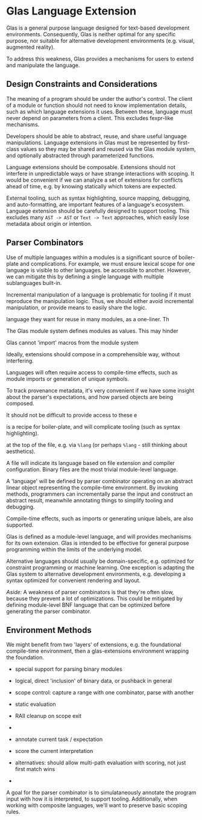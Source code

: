 # Glas Language Extension

Glas is a general purpose language designed for text-based development environments. Consequently, Glas is neither optimal for any specific purpose, nor suitable for alternative development environments (e.g. visual, augmented reality). 

To address this weakness, Glas provides a mechanisms for users to extend and manipulate the language.

## Design Constraints and Considerations

The meaning of a program should be under the author's control. The client of a module or function should not need to know implementation details, such as which language extensions it uses. Between these, language must never depend on parameters from a client. This excludes fexpr-like mechanisms.

Developers should be able to abstract, reuse, and share useful language manipulations. Language extensions in Glas must be represented by first-class values so they may be shared and reused via the Glas module system, and optionally abstracted through parameterized functions.

Language extensions should be composable. Extensions should not interfere in unpredictable ways or have strange interactions with scoping. It would be convenient if we can analyze a set of extensions for conflicts ahead of time, e.g. by knowing statically which tokens are expected.

External tooling, such as syntax highlighting, source mapping, debugging, and auto-formatting, are important features of a language's ecosystem. Language extension should be carefully designed to support tooling. This excludes many `AST -> AST` or `Text -> Text` approaches, which easily lose metadata about origin or intention.

## Parser Combinators





Use of multiple languages within a modules is a significant source of boiler-plate and complications. For example, we must ensure lexical scope for one language is visible to other languages. 
 be accessible to another. However, we can mitigate this by defining a single language with multiple sublanguages built-in. 

Incremental manipulation of a language is problematic for tooling if it must reproduce the manipulation logic. Thus, we should either avoid incremental manipulation, or provide means to easily share the logic.





 language they want for reuse in many modules, as a one-liner. Th


The Glas module system defines modules as values. This may hinder 

Glas cannot 'import' macros from the module system



Ideally, extensions should compose in a comprehensible way, without interfering. 


Languages will often require access to compile-time effects, such as module imports or generation of unique symbols.

To track provenance metadata, it's very convenient if we have some insight about the parser's expectations, and how parsed objects are being composed. 

 It should not be difficult to provide access to these e





 is a recipe for boiler-plate, and will complicate tooling (such as syntax highlighting).











 at the top of the file, e.g. via `%lang` (or perhaps `%lang` - still thinking about aesthetics).

A file will indicate its language based on file extension and compiler configuration. Binary files are the most trivial module-level language.

A 'language' will be defined by parser combinator operating on an abstract linear object representing the compile-time environment. By invoking methods, programmers can incrementally parse the input and construct an abstract result, meanwhile annotating things to simplify tooling and debugging. 

Compile-time effects, such as imports or generating unique labels, are also supported.

Glas is defined as a module-level language, and will provides mechanisms for its own extension. Glas is intended to be effective for general purpose programming within the limits of the underlying model.

Alternative languages should usually be domain-specific, e.g. optimized for constraint programming or machine learning. One exception is adapting the Glas system to alternative development environments, e.g. developing a syntax optimized for convenient rendering and layout.

*Aside:* A weakness of parser combinators is that they're often slow, because they prevent a lot of optimizations. This could be mitigated by defining module-level BNF language that can be optimized before generating the parser combinator.

## Environment Methods

We might benefit from two 'layers' of extensions, e.g. the foundational compile-time environment, then a glas-extensions environment wrapping the foundation.

* special support for parsing binary modules
* logical, direct 'inclusion' of binary data, or pushback in general
* scope control: capture a range with one combinator, parse with another
* static evaluation
* RAII cleanup on scope exit
* 


* annotate current task / expectation
* score the current interpretation
* alternatives: should allow multi-path evaluation with scoring, not just first match wins
* 

A goal for the parser combinator is to simulataneously annotate the program input with how it is interpreted, to support tooling. Additionally, when working with composite languages, we'll want to preserve basic scoping rules. 


